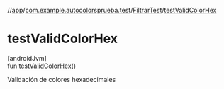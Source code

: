//[app](../../../index.md)/[com.example.autocolorsprueba.test](../index.md)/[FiltrarTest](index.md)/[testValidColorHex](test-valid-color-hex.md)

# testValidColorHex

[androidJvm]\
fun [testValidColorHex](test-valid-color-hex.md)()

Validación de colores hexadecimales
